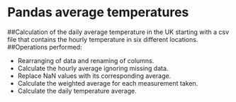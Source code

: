# Pandas average temperatures
##Calculation of the daily average temperature in the UK starting with a csv file that contains the hourly temperature in six different locations.
##Operations performed:
* Rearranging of data and renaming of columns.
* Calculate the hourly average ignoring missing data.
* Replace NaN values with its corresponding average.
* Calculate the weighted average for each measurement taken.
* Calculate the daily temperature average.
